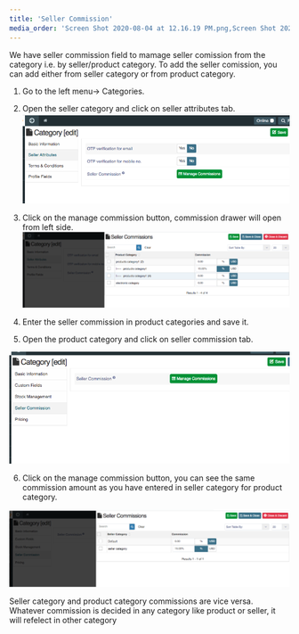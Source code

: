 ```yaml
---
title: 'Seller Commission'
media_order: 'Screen Shot 2020-08-04 at 12.16.19 PM.png,Screen Shot 2020-08-04 at 12.16.57 PM.png,Screen Shot 2020-08-04 at 12.23.21 PM.png,Screen Shot 2020-08-04 at 12.23.27 PM.png'
---
```


We have seller commission field to mamage seller comission from the category i.e. by seller/product category. To add the seller comission, you can add either from seller category or from product category.

1. Go to the left menu-> Categories.
2. Open the seller category and click on seller attributes tab.
![](Screen%20Shot%202020-08-04%20at%2012.16.19%20PM.png)

3. Click on the manage commission button, commission drawer will open from left side.
![](Screen%20Shot%202020-08-04%20at%2012.16.57%20PM.png)

4. Enter the seller commission in product categories and save it.
5. Open the product category and click on seller commission tab.

![](Screen%20Shot%202020-08-04%20at%2012.23.21%20PM.png)

6. Click on the manage commission button, you can see the same commission amount as you have entered in seller category for product category.

![](Screen%20Shot%202020-08-04%20at%2012.23.27%20PM.png)

Seller category and product category commissions are vice versa. Whatever commission is decided in any category like product or seller, it will refelect in other category